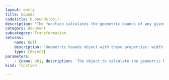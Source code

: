 ```yaml
---
layout: entry
title: bounds
codetitle: b.bounds(obj)
description: "The function calculates the geometric bounds of any given object. Use b.itemX(), b.itemY(), b.itemPosition(), b.itemWidth(), b.itemHeight() and b.itemSize() to modify PageItems.\nIn case the object is any kind of text, then additional typographic information baseline and xHeight are calculated"
category: Document
subcategory: Transformation
returns:
    name: null
    description: 'Geometric bounds object with these properties: width, height, left, right, top, bottom and for text: baseline, xHeight.'
    type: [Object]
parameters:
    - {name: obj, description: 'The object to calculate the geometric bounds.', optional: false, type: [Text, Object]}
kind: function

---
```

